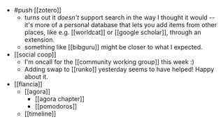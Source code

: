 - #push [[zotero]]
  - turns out it *doesn't* support search in the way I thought it would -- it's more of a personal database that lets you add items from other places, like e.g. [[worldcat]] or [[google scholar]], through an extension.
  - something like [[bibguru]] might be closer to what I expected.
- [[social coop]]
  - I'm oncall for the [[community working group]] this week :)
  - Adding swap to [[runko]] yesterday seems to have helped! Happy about it.
- [[flancia]]
  - [[agora]]
    - [[agora chapter]]
    - [[pomodoros]]
  - [[timeline]]
